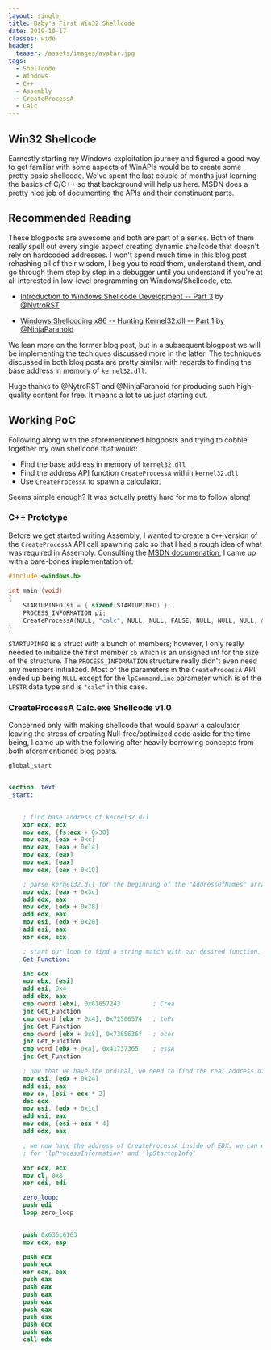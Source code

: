 ```yaml
---
layout: single
title: Baby's First Win32 Shellcode
date: 2019-10-17
classes: wide
header:
  teaser: /assets/images/avatar.jpg
tags:
  - Shellcode
  - Windows
  - C++ 
  - Assembly
  - CreateProcessA
  - Calc
---
```



## Win32 Shellcode
Earnestly starting my Windows exploitation journey and figured a good way to get familiar with some aspects of WinAPIs would be to create some pretty basic shellcode. We've spent the last couple of months just learning the basics of C/C++ so that background will help us here. MSDN does a pretty nice job of documenting the APIs and their constinuent parts. 

## Recommended Reading
These blogposts are awesome and both are part of a series. Both of them really spell out every single aspect creating dynamic shellcode that doesn't rely on hardcoded addresses. I won't spend much time in this blog post rehashing all of their wisdom, I beg you to read them, understand them, and go through them step by step in a debugger until you understand if you're at all interested in low-level programming on Windows/Shellcode, etc. 

+ [Introduction to Windows Shellcode Development -- Part 3](https://securitycafe.ro/2016/02/15/introduction-to-windows-shellcode-development-part-3/) by [@NytroRST](https://twitter.com/NytroRST)

+ [Windows Shellcoding x86 -- Hunting Kernel32.dll -- Part 1](https://0xdarkvortex.dev/index.php/2019/03/18/windows-shellcoding-x86-hunting-kernel32-dll-part-1/) by [@NinjaParanoid](https://twitter.com/NinjaParanoid)

We lean more on the former blog post, but in a subsequent blogpost we will be implementing the techiques discussed more in the latter. The techniques discussed in both blog posts are pretty similar with regards to finding the base address in memory of `kernel32.dll`.

Huge thanks to @NytroRST and @NinjaParanoid for producing such high-quality content for free. It means a lot to us just starting out. 

## Working PoC
Following along with the aforementioned blogposts and trying to cobble together my own shellcode that would:
+ Find the base address in memory of `kernel32.dll`
+ Find the address API function `CreateProcessA` within `kernel32.dll`
+ Use `CreateProcessA` to spawn a calculator. 

Seems simple enough? It was actually pretty hard for me to follow along! 

### C++ Prototype 
Before we get started writing Assembly, I wanted to create a `C++` version of the `CreateProcessA` API call spawning calc so that I had a rough idea of what was required in Assembly. Consulting the [MSDN documenation](https://docs.microsoft.com/en-us/windows/win32/procthread/creating-processes), I came up with a bare-bones implementation of: 
```c++
#include <windows.h>

int main (void) 
{
    STARTUPINFO si = { sizeof(STARTUPINFO) };
    PROCESS_INFORMATION pi;
    CreateProcessA(NULL, "calc", NULL, NULL, FALSE, NULL, NULL, NULL, &si, &pi);
}
```

`STARTUPINFO` is a struct with a bunch of members; however, I only really needed to initialize the first member `cb` which is an unsigned int for the size of the structure. The `PROCESS_INFORMATION` structure really didn't even need any members initialized. Most of the parameters in the `CreateProcessA` API ended up being `NULL` except for the `lpCommandLine` parameter which is of the `LPSTR` data type and is `"calc"` in this case.

### CreateProcessA Calc.exe Shellcode v1.0
Concerned only with making shellcode that would spawn a calculator, leaving the stress of creating Null-free/optimized code aside for the time being, I came up with the following after heavily borrowing concepts from both aforementioned blog posts. 
```nasm
global_start


section .text
_start: 

    
    ; find base address of kernel32.dll
    xor ecx, ecx
    mov eax, [fs:ecx + 0x30]
    mov eax, [eax + 0xc]
    mov eax, [eax + 0x14]
    mov eax, [eax]
    mov eax, [eax]
    mov eax, [eax + 0x10]      

    ; parse kernel32.dll for the beginning of the "AddressOfNames" array of pointers
    mov edx, [eax + 0x3c]
    add edx, eax
    mov edx, [edx + 0x78]
    add edx, eax
    mov esi, [edx + 0x20]
    add esi, eax
    xor ecx, ecx

    ; start our loop to find a string match with our desired function, which is 'CreateProcessA'. we will end up with the ordinal of the function
    Get_Function:

    inc ecx
    mov ebx, [esi]
    add esi, 0x4
    add ebx, eax
    cmp dword [ebx], 0x61657243         ; Crea
	jnz Get_Function
	cmp dword [ebx + 0x4], 0x72506574   ; tePr  
	jnz Get_Function
	cmp dword [ebx + 0x8], 0x7365636f   ; oces
	jnz Get_Function
	cmp word [ebx + 0xa], 0x41737365	; essA
    jnz Get_Function

    ; now that we have the ordinal, we need to find the real address of the CreateProcessA function
    mov esi, [edx + 0x24]
    add esi, eax
    mov cx, [esi + ecx * 2]
    dec ecx
    mov esi, [edx + 0x1c]
    add esi, eax
    mov edx, [esi + ecx * 4]
    add edx, eax

    ; we now have the address of CreateProcessA inside of EDX. we can call calc.exe by just placing 'calc' on the stack, and setting a pointer to it to satisfy the struct arguments 
    ; for 'lpProcessInformation' and 'lpStartupInfo'

    xor ecx, ecx
    mov cl, 0x8
    xor edi, edi

    zero_loop:
    push edi
    loop zero_loop

    
    push 0x636c6163
    mov ecx, esp

    push ecx
    push ecx
    xor eax, eax
    push eax
    push eax
    push eax
    push eax
    push eax
    push eax
    push ecx
    push eax
    call edx

